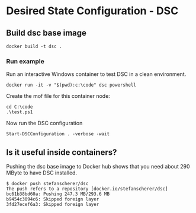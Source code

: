 # Desired State Configuration - DSC

## Build dsc base image

```
docker build -t dsc .
```

### Run example

Run an interactive Windows container to test DSC in a clean environment.

```
docker run -it -v "$(pwd):c:\code" dsc powershell
```

Create the mof file for this container node:

```
cd C:\code
.\test.ps1
```

Now run the DSC configuration

```
Start-DSCConfiguration . -verbose -wait
```

## Is it useful inside containers?

Pushing the dsc base image to Docker hub shows that you need about 290 MByte to have DSC installed.

```
$ docker push stefanscherer/dsc
The push refers to a repository [docker.io/stefanscherer/dsc]
bc61b38bd60a: Pushing 247.3 MB/293.6 MB
b9454c3094c6: Skipped foreign layer 
3fd27ecef6a3: Skipped foreign layer 
```
